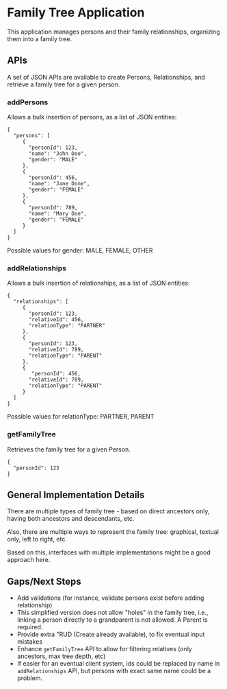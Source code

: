 # Family Tree Application
This application manages persons and their family relationships,  organizing them into a family tree.

## APIs

A set of JSON APIs are available to create Persons, Relationships, and retrieve a family tree for a given person.

### addPersons
Allows a bulk insertion of persons, as a list of JSON entities:

````
{
  "persons": [
     {
       "personId": 123,
       "name": "John Doe",
       "gender": "MALE"
     },
     {
       "personId": 456,
       "name": "Jane Done",
       "gender": "FEMALE"
     },
     {
       "personId": 789,
       "name": "Mary Doe",
       "gender": "FEMALE"
     }
  ]
}
````

Possible values for gender: MALE, FEMALE, OTHER

### addRelationships
Allows a bulk insertion of relationships, as a list of JSON entities:
````
{
  "relationships": [
     {
       "personId": 123,
       "relativeId": 456,
       "relationType": "PARTNER"
     },
     {
       "personId": 123,
       "relativeId": 789,
       "relationType": "PARENT"
     },
     {
     	"personId": 456,
       "relativeId": 789,
       "relationType": "PARENT"
     }
  ]
}
````
Possible values for relationType: PARTNER, PARENT

### getFamilyTree
Retrieves the family tree for a given Person.
````
{
  "personId": 123
}
````

## General Implementation Details

There are multiple types of family tree - based on direct ancestors only, having both ancestors and descendants, etc.

Also, there are multiple ways to represent the family tree: graphical, textual only, left to right, etc.

Based on this, interfaces with multiple implementations might be a good approach here.

## Gaps/Next Steps
- Add validations (for instance, validate persons exist before adding relationship)
- This simplified version does not allow "holes" in the family tree, i.e., linking a person directly to a grandparent is not allowed. A Parent is required.
- Provide extra "RUD (Create already available), to fix eventual input mistakes
- Enhance `getFamilyTree` API to allow for filtering relatives (only ancestors, max tree depth, etc)
- If easier for an eventual client system, ids could be replaced by name in `addRelationships` API, but persons with exact same name could be a problem.